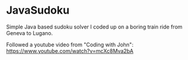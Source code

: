 # JavaSudoku
Simple Java based sudoku solver I coded up on a boring train ride from Geneva to Lugano.

Followed a youtube video from "Coding with John": https://www.youtube.com/watch?v=mcXc8Mva2bA